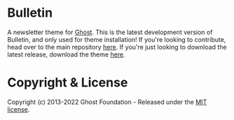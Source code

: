 # Bulletin

A newsletter theme for [Ghost](http://github.com/tryghost/ghost/). This is the latest development version of Bulletin, and only used for theme installation! If you're looking to contribute, head over to the main repository [here](https://github.com/TryGhost/Themes). If you're just looking to download the latest release, download the theme [here](https://github.com/TryGhost/Bulletin/archive/refs/heads/main.zip).

# Copyright & License

Copyright (c) 2013-2022 Ghost Foundation - Released under the [MIT license](LICENSE).
